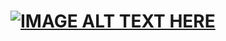 # [![IMAGE ALT TEXT HERE](https://img.youtube.com/vi/eZzMMRTZjnY/0.jpg)](https://www.youtube.com/watch?v=eZzMMRTZjnY)
